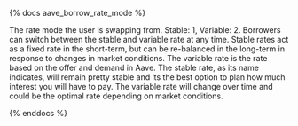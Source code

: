 {% docs aave_borrow_rate_mode %}

The rate mode the user is swapping from. Stable: 1, Variable: 2.  Borrowers can switch between the stable and variable rate at any time. Stable rates act as a fixed rate in the short-term, but can be re-balanced in the long-term in response to changes in market conditions. The variable rate is the rate based on the offer and demand in Aave. The stable rate, as its name indicates, will remain pretty stable and its the best option to plan how much interest you will have to pay. The variable rate will change over time and could be the optimal rate depending on market conditions. 

{% enddocs %}